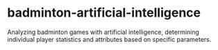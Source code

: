 # badminton-artificial-intelligence
Analyzing badminton games with artificial intelligence, determining individual player statistics and attributes based on specific parameters. 

